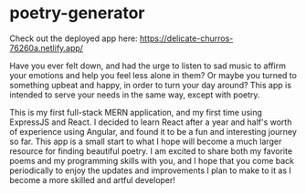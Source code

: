 # poetry-generator
Check out the deployed app here: 
https://delicate-churros-76260a.netlify.app/

Have you ever felt down, and had the urge to listen to sad music to affirm your emotions and help you feel less alone in them? 
Or maybe you turned to something upbeat and happy, in order to turn your day around?
This app is intended to serve your needs in the same way, except with poetry. 

This is my first full-stack MERN application, and my first time using ExpressJS and React.
I decided to learn React after a year and half's worth of experience using Angular, and found it to be a fun and interesting journey so far.
This app is a small start to what I hope will become a much larger resource for finding beautiful poetry.
I am excited to share both my favorite poems and my programming skills with you, and I hope that you come back periodically to enjoy the updates and improvements I plan to make to it as I become a more skilled and artful developer! 
